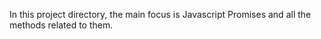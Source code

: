 In this project directory, the main focus is Javascript Promises and all the methods related to them.